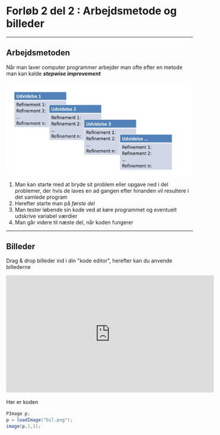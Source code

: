 # Forløb 2 del 2 : Arbejdsmetode og billeder

------------------------------------------------

## Arbejdsmetoden

Når man laver computer programmer arbejder man ofte efter en metode man kan kalde ***stepwise improvement***

![stepwise improvement](stepwise.png)

1. Man kan starte med at bryde sit problem eller opgave ned i del problemer, der hvis de laves en ad gangen efter hinanden vil resultere i det samlede
program
2. Herefter starte man på *første del*
3. Man tester løbende sin kode ved at køre programmet og eventuelt udskrive variabel værdier
4. Man går videre til næste del, når koden fungerer

------------------------------------------------

## Billeder 

Drag & drop billeder ind i din "kode editor", herefter kan du anvende billederne

<iframe width="560" height="315" src="https://www.youtube.com/embed/0m_akNzgTNI" title="YouTube video player" frameborder="0" allow="accelerometer; autoplay; clipboard-write; encrypted-media; gyroscope; picture-in-picture" allowfullscreen></iframe>

Her er koden

```java
PImage p;
p = loadImage("bil.png");
image(p,1,1);

```

